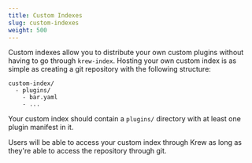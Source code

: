 ```yaml
---
title: Custom Indexes
slug: custom-indexes
weight: 500
---
```


Custom indexes allow you to distribute your own custom plugins without having to
go through `krew-index`. Hosting your own custom index is as simple as creating
a git repository with the following structure:
```text
custom-index/
  - plugins/
    - bar.yaml
    - ...
```

Your custom index should contain a `plugins/` directory with at least one plugin
manifest in it.

Users will be able to access your custom index through Krew as long as they're
able to access the repository through git.
